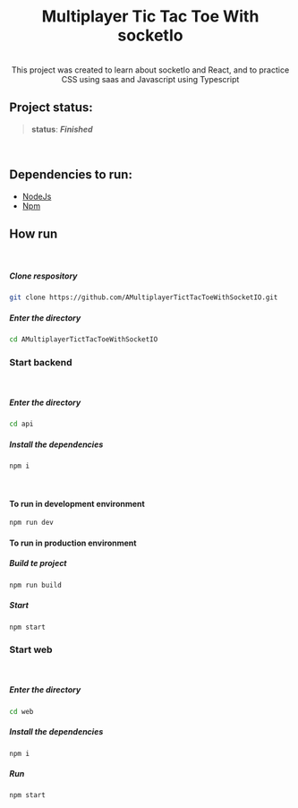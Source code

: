 <h1 align=center><strong>Multiplayer Tic Tac Toe With socketIo</strong></h1>

<p align=center></br>This project was created to learn about socketIo and React, and to practice CSS using saas and Javascript using Typescript</p> 

## **Project status:**
> **status**: ***Finished***</br>

</br>

## **Dependencies to run:**
 
- [NodeJs](https://nodejs.org/en/)
- [Npm](https://www.npmjs.com/get-npm)

## **How run**
</br>

##### **Clone respository**

```bash
git clone https://github.com/AMultiplayerTictTacToeWithSocketIO.git
```

##### **Enter the directory**

```bash
cd AMultiplayerTictTacToeWithSocketIO
```

### **Start backend**
</br>

##### **Enter the directory**

```bash
cd api
```

##### **Install the dependencies** 

```bash
npm i 
```
</br>

#### **To run in development environment**

```bash
npm run dev
```

#### **To run in production environment**


##### **Build te project**

```bash
npm run build
```

##### **Start**

```bash
npm start
```
### **Start web**
</br>



##### **Enter the directory**

```bash
cd web
```

##### **Install the dependencies** 
```bash
npm i
```

##### **Run**

```bash
npm start
``` 
